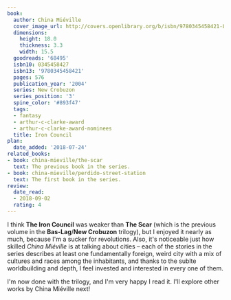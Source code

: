 ```yaml
---
book:
  author: China Miéville
  cover_image_url: http://covers.openlibrary.org/b/isbn/9780345458421-L.jpg
  dimensions:
    height: 18.0
    thickness: 3.3
    width: 15.5
  goodreads: '68495'
  isbn10: 0345458427
  isbn13: '9780345458421'
  pages: 576
  publication_year: '2004'
  series: New Crobuzon
  series_position: '3'
  spine_color: '#893f47'
  tags:
  - fantasy
  - arthur-c-clarke-award
  - arthur-c-clarke-award-nominees
  title: Iron Council
plan:
  date_added: '2018-07-24'
related_books:
- book: china-mieville/the-scar
  text: The previous book in the series.
- book: china-mieville/perdido-street-station
  text: The first book in the series.
review:
  date_read:
  - 2018-09-02
  rating: 4
---
```


I think **The Iron Council** was weaker than **The Scar** (which is the previous volume in the **Bas-Lag**/**New Crobuzon** trilogy), but I enjoyed it nearly as much, because I'm a sucker for revolutions. Also, it's noticeable just how skilled *China Miéville* is at talking about cities – each of the stories in the series describes at least one fundamentally foreign, weird city with a mix of cultures and races among the inhabitants, and thanks to the sublte worldbuilding and depth, I feel invested and interested in every one of them.

I'm now done with the trilogy, and I'm very happy I read it. I'll explore other works by China Miéville next!
